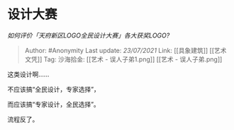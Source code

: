 # 设计大赛
*如何评价「天府新区LOGO全民设计大赛」各大获奖LOGO?*

> Author: #Anonymity
> Last update: *23/07/2021* 
> Link: [[具象建筑]] [[艺术文凭]]
> Tag: 
> 沙海拾金: [[艺术 - 误人子弟1.png]] [[艺术 - 误人子弟.png]]


 
这类设计啊……

不应该搞“全民设计，专家选择”，

而应该搞“专家设计，全民选择”。

流程反了。




